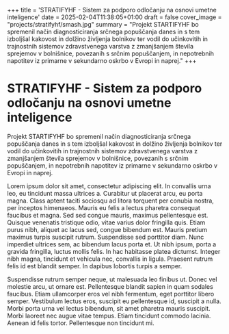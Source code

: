 +++
title = 'STRATIFYHF - Sistem za podporo odločanju na osnovi umetne inteligence'
date = 2025-02-04T11:38:05+01:00
draft = false
cover_image = "projects/stratifyhf/smash.jpg"
summary = "Projekt STARTIFYHF bo spremenil način diagnosticiranja srčnega popuščanja danes in s tem izboljšal kakovost in dolžino življenja bolnikov ter vodil do učinkovitih in trajnostnih sistemov zdravstvenega varstva z zmanjšanjem števila sprejemov v bolnišnice, povezanih s srčnim popuščanjem, in nepotrebnih napotitev iz primarne v sekundarno oskrbo v Evropi in naprej."
+++

# STRATIFYHF - Sistem za podporo odločanju na osnovi umetne inteligence

Projekt STARTIFYHF bo spremenil način diagnosticiranja srčnega popuščanja danes in s tem izboljšal kakovost in dolžino življenja bolnikov ter vodil do učinkovitih in trajnostnih sistemov zdravstvenega varstva z zmanjšanjem števila sprejemov v bolnišnice, povezanih s srčnim popuščanjem, in nepotrebnih napotitev iz primarne v sekundarno oskrbo v Evropi in naprej.

Lorem ipsum dolor sit amet, consectetur adipiscing elit. In convallis urna leo, eu tincidunt massa ultrices a. Curabitur ut placerat arcu, eu porta magna. Class aptent taciti sociosqu ad litora torquent per conubia nostra, per inceptos himenaeos. Mauris eu felis a lectus pharetra consequat faucibus et magna. Sed sed congue mauris, maximus pellentesque est. Quisque venenatis tristique odio, vitae varius dolor fringilla quis. Etiam purus nibh, aliquet ac lacus sed, congue bibendum est. Mauris pretium maximus turpis suscipit rutrum. Suspendisse sed porttitor diam. Nunc imperdiet ultrices sem, ac bibendum lacus porta et. Ut nibh ipsum, porta a gravida fringilla, luctus mollis felis. In hac habitasse platea dictumst. Integer nibh magna, tincidunt et vehicula nec, convallis in ligula. Praesent rutrum felis id est blandit semper. In dapibus lobortis turpis a semper.

Suspendisse rutrum semper neque, ut malesuada leo finibus ut. Donec vel molestie arcu, ut ornare est. Pellentesque blandit sapien in quam sodales faucibus. Etiam ullamcorper eros vel nibh fermentum, eget porttitor libero semper. Vestibulum lectus eros, suscipit eu pellentesque id, suscipit a nulla. Morbi porta urna vel lectus bibendum, sit amet pharetra mauris suscipit. Morbi laoreet nec augue vitae tempus. Etiam tincidunt commodo lacinia. Aenean id felis tortor. Pellentesque non tincidunt mi.